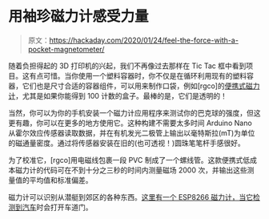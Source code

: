 # 用袖珍磁力计感受力量

> 原文：<https://hackaday.com/2020/01/24/feel-the-force-with-a-pocket-magnetometer/>

随着负担得起的 3D 打印机的兴起，我们不再像过去那样在 Tic Tac 框中看到项目。这有点可惜。当你使用一个塑料容器时，你不仅是在循环利用现有的塑料容器，它们也是尺寸合适的容器组件，可以用来制作口袋，例如[rgco]的[便携式磁力计](https://www.instructables.com/id/Portable-Magnetometer/)，尤其是如果你能得到 100 计数的盒子。最棒的是，它们是透明的！

当然，你可以为你的手机安装一个磁力计应用程序来测试你的巴克球的强度，但这更有趣，你可以在更多的地方使用它。这种构建不需要太多时间 Arduino Nano 从霍尔效应传感器读取数据，并在有机发光二极管上输出以毫特斯拉(mT)为单位的磁通量密度。通过将传感器安装在旧的(也可透视！)圆珠笔笔杆手感很好。

为了校准它，[rgco]用电磁线包裹一段 PVC 制成了一个螺线管。这款便携式低成本磁力计的代码可在不到十分之三秒的时间内测量磁场 2000 次，并输出这些测量值的平均值和标准偏差。

磁力计可以识别从潜艇到郊区的各种东西。[这里有一个 ESP8266 磁力计，当它检测到汽车](https://hackaday.com/2019/09/10/detecting-cars-with-an-esp8266-magnetometer/)时会打开车道门。